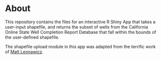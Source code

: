 # About

This repository contains the files for an interactive R Shiny App that takes a user-input shapefile, and returns the subset of wells from the California Online State Well Completion Report Database that fall within the bounds of the user-defined shapefile.  

The shapefile upload module in this app was adapted from the terrific work of [Matt Leonawicz](https://github.com/leonawicz/nwtapp).  